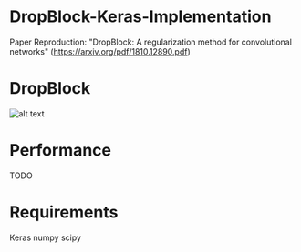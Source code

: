 # DropBlock-Keras-Implementation
Paper Reproduction: "DropBlock: A regularization method for convolutional networks" (https://arxiv.org/pdf/1810.12890.pdf)

 # DropBlock
![alt text](https://github.com/iantimmis/DropBlock-Keras-Implementation/blob/master/images/DropBlock.png)

# Performance
TODO

# Requirements
Keras
numpy
scipy
